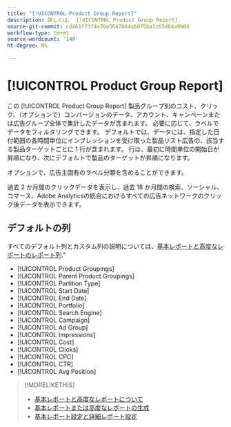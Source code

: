 ```yaml
---
title: "[!UICONTROL Product Group Report]"
description: 詳しくは、 [!UICONTROL Product Group Report].
source-git-commit: cd461f73f4a70a5647844a6075ba1c65d64a9b04
workflow-type: tm+mt
source-wordcount: '149'
ht-degree: 0%

---
```


# [!UICONTROL Product Group Report]

この [!UICONTROL Product Group Report] 製品グループ別のコスト、クリック、（オプションで）コンバージョンのデータ、アカウント、キャンペーンまたは広告グループ全体で集計したデータが含まれます。 必要に応じて、ラベルでデータをフィルタリングできます。 デフォルトでは、データには、指定した日付範囲の各時間単位にインプレッションを受け取った製品リスト広告の、該当する製品ターゲットごとに 1 行が含まれます。 行は、最初に時間単位の開始日が昇順になり、次にデフォルトで製品のターゲットが昇順になります。

オプションで、広告主固有のラベル分類を含めることができます。

過去 2 か月間のクリックデータを表示し、過去 18 か月間の検索、ソーシャル、コマース、Adobe Analyticsの統合におけるすべての広告ネットワークのクリック後データを表示できます。

## デフォルトの列

すべてのデフォルト列とカスタム列の説明については、[基本レポートと高度なレポートのレポート列](basic-advanced-report-columns.md).&quot;

* [!UICONTROL Product Groupings]
* [!UICONTROL Parent Product Groupings]
* [!UICONTROL Partition Type]
* [!UICONTROL Start Date]
* [!UICONTROL End Date]
* [!UICONTROL Portfolio]
* [!UICONTROL Search Engine]
* [!UICONTROL Campaign]
* [!UICONTROL Ad Group]
* [!UICONTROL Impressions]
* [!UICONTROL Cost]
* [!UICONTROL Clicks]
* [!UICONTROL CPC]
* [!UICONTROL CTR]
* [!UICONTROL Avg Position]

>[!MORELIKETHIS]
>
>* [基本レポートと高度なレポートについて](basic-advanced-report-about.md)
>* [基本レポートまたは高度なレポートの生成](basic-advanced-report-generate.md)
>* [基本レポート設定と詳細レポート設定](basic-advanced-report-settings.md)

